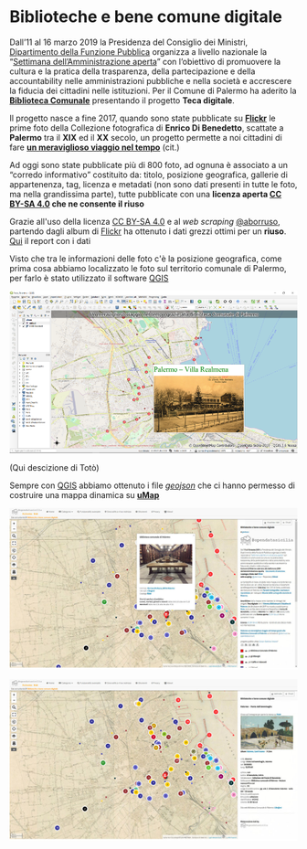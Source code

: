 # Biblioteche e bene comune digitale

Dall’11 al 16 marzo 2019 la Presidenza del Consiglio dei Ministri, [Dipartimento della Funzione Pubblica](http://www.funzionepubblica.gov.it/) organizza a livello nazionale la “[Settimana dell’Amministrazione aperta](http://open.gov.it/saa/)” con l’obiettivo di promuovere la cultura e la pratica della trasparenza, della partecipazione e della accountability nelle amministrazioni pubbliche e nella società e accrescere la fiducia dei cittadini nelle istituzioni.
Per il Comune di Palermo ha aderito la **[Biblioteca Comunale](https://docs.google.com/document/d/1FOwSyu_n5VtIaKQERatrWk6mz5RkLr9DqXR0G1FHRmA/edit?usp=sharing)** presentando il progetto **Teca digitale**.

Il progetto nasce a fine 2017, quando sono state pubblicate su **[Flickr](https://www.flickr.com/photos/biblioteca-comunale-palermo/albums)** le prime foto della Collezione fotografica di **Enrico Di Benedetto**, scattate a **Palermo** tra il **XIX** ed il **XX** secolo, un progetto permette a noi cittadini di fare **[un meraviglioso viaggio nel tempo](http://opendatasicilia.it/2019/03/11/palermo-un-meraviglioso-viaggio-nel-tempo-grazie-alla-biblioteca-comunale-di-palermo/)** (cit.)

Ad oggi sono state pubblicate più di 800 foto, ad ognuna è associato a un “corredo informativo” costituito da: titolo, posizione geografica, gallerie di appartenenza, tag, licenza e metadati (non sono dati presenti in tutte le foto, ma nella grandissima parte), tutte pubblicate con una **licenza aperta [CC BY-SA 4.0](https://creativecommons.org/licenses/by-sa/4.0/deed.it) che ne consente il riuso**

Grazie all'uso della licenza [CC BY-SA 4.0](https://creativecommons.org/licenses/by-sa/4.0/deed.it) e al *web scraping* [@aborruso](https://twitter.com/aborruso), partendo dagli album di [Flickr](https://www.flickr.com/photos/biblioteca-comunale-palermo/albums) ha ottenuto i dati grezzi ottimi per un **riuso**. <br>
[Qui](https://github.com/opendatasicilia/flickr-biblioteca-comunale-palermo/tree/master/report) il report con i dati

Visto che tra le informazioni delle foto c'è la posizione geografica, come prima cosa abbiamo localizzato le foto sul territorio comunale di Palermo, per farlo è stato utilizzato il software [QGIS](https://www.qgis.org/it/site/)

![](/img/qgis.png)

(Qui descizione di Totò)

Sempre con [QGIS](https://www.qgis.org/it/site/) abbiamo ottenuto i file *[geojson](https://it.wikipedia.org/wiki/GeoJSON)* che ci hanno permesso di costruire una mappa dinamica su **[uMap](http://u.osmfr.org/m/301213/)** 

![](/img/palermohub_01.jpg)

![](/img/palermohub_02.jpg)



